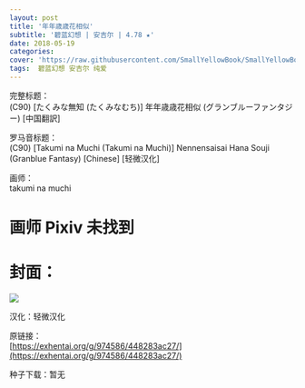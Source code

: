```yaml
---
layout: post
title: '年年歳歳花相似'
subtitle: '碧蓝幻想 | 安吉尔 | 4.78 ★'
date: 2018-05-19
categories: 
cover: 'https://raw.githubusercontent.com/SmallYellowBook/SmallYellowBook.github.io/master/image/%E5%B9%B4%E5%B9%B4%E6%AD%B3%E6%AD%B3%E8%8A%B1%E7%9B%B8%E4%BC%BC.jpg'
tags:  碧蓝幻想 安吉尔 纯爱
---
```


完整标题：  
(C90) [たくみな無知 (たくみなむち)] 年年歳歳花相似 (グランブルーファンタジー) [中国翻訳]  

罗马音标题：  
(C90) [Takumi na Muchi (Takumi na Muchi)] Nennensaisai Hana Souji (Granblue Fantasy) [Chinese] [轻微汉化]  

画师：  
takumi na muchi  

# 画师 Pixiv 未找到  

# 封面：  
![](https://raw.githubusercontent.com/SmallYellowBook/SmallYellowBook.github.io/master/image/%E5%B9%B4%E5%B9%B4%E6%AD%B3%E6%AD%B3%E8%8A%B1%E7%9B%B8%E4%BC%BC.jpg)

汉化：轻微汉化  

原链接：  
[https://exhentai.org/g/974586/448283ac27/](https://exhentai.org/g/974586/448283ac27/)  

种子下载：暂无  


